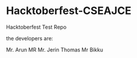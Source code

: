 # Hacktoberfest-CSEAJCE

Hacktoberfest Test Repo

the developers are:

Mr. Arun MR
Mr. Jerin Thomas
Mr Bikku
